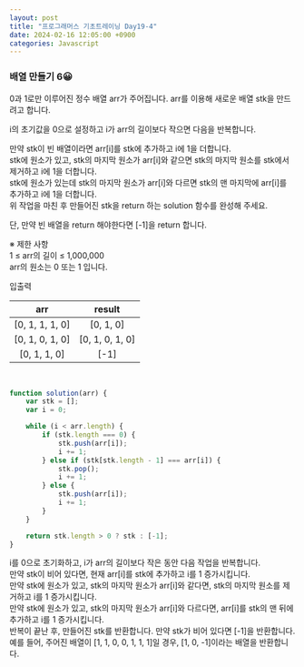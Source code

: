 ```yaml
---
layout: post
title: "프로그래머스 기초트레이닝 Day19-4"
date: 2024-02-16 12:05:00 +0900
categories: Javascript
---
```


### 배열 만들기 6😀

0과 1로만 이루어진 정수 배열 arr가 주어집니다. arr를 이용해 새로운 배열 stk을 만드려고 합니다.<br>

i의 초기값을 0으로 설정하고 i가 arr의 길이보다 작으면 다음을 반복합니다.<br>

만약 stk이 빈 배열이라면 arr[i]를 stk에 추가하고 i에 1을 더합니다.<br>
stk에 원소가 있고, stk의 마지막 원소가 arr[i]와 같으면 stk의 마지막 원소를 stk에서 제거하고 i에 1을 더합니다.<br>
stk에 원소가 있는데 stk의 마지막 원소가 arr[i]와 다르면 stk의 맨 마지막에 arr[i]를 추가하고 i에 1을 더합니다.<br>
위 작업을 마친 후 만들어진 stk을 return 하는 solution 함수를 완성해 주세요.<br>

단, 만약 빈 배열을 return 해야한다면 [-1]을 return 합니다.<br>

※ 제한 사항<br>
1 ≤ arr의 길이 ≤ 1,000,000<br>
arr의 원소는 0 또는 1 입니다.<br>

입출력 <br>

| arr |	result |
| :-------: | :-------: |
| [0, 1, 1, 1, 0]| 	[0, 1, 0] |
|  [0, 1, 0, 1, 0] |	[0, 1, 0, 1, 0]|
|  [0, 1, 1, 0] |	[-1]|

<br>

```javascript
function solution(arr) {
    var stk = [];
    var i = 0;

    while (i < arr.length) {
        if (stk.length === 0) {
            stk.push(arr[i]);
            i += 1;
        } else if (stk[stk.length - 1] === arr[i]) {
            stk.pop();
            i += 1;
        } else {
            stk.push(arr[i]);
            i += 1;
        }
    }

    return stk.length > 0 ? stk : [-1];
}

```
i를 0으로 초기화하고, i가 arr의 길이보다 작은 동안 다음 작업을 반복합니다.<br>
만약 stk이 비어 있다면, 현재 arr[i]를 stk에 추가하고 i를 1 증가시킵니다.<br>
만약 stk에 원소가 있고, stk의 마지막 원소가 arr[i]와 같다면, stk의 마지막 원소를 제거하고 i를 1 증가시킵니다.<br>
만약 stk에 원소가 있고, stk의 마지막 원소가 arr[i]와 다르다면, arr[i]를 stk의 맨 뒤에 추가하고 i를 1 증가시킵니다.<br>
반복이 끝난 후, 만들어진 stk를 반환합니다. 만약 stk가 비어 있다면 [-1]을 반환합니다.<br>
예를 들어, 주어진 배열이 [1, 1, 0, 0, 1, 1, 1]일 경우, [1, 0, -1]이라는 배열을 반환합니다.<br>
